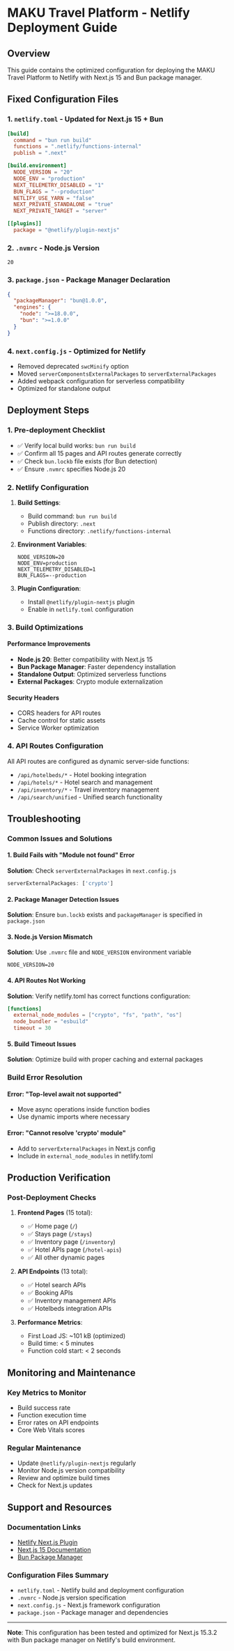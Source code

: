 # MAKU Travel Platform - Netlify Deployment Guide

## Overview
This guide contains the optimized configuration for deploying the MAKU Travel Platform to Netlify with Next.js 15 and Bun package manager.

## Fixed Configuration Files

### 1. `netlify.toml` - Updated for Next.js 15 + Bun
```toml
[build]
  command = "bun run build"
  functions = ".netlify/functions-internal"
  publish = ".next"

[build.environment]
  NODE_VERSION = "20"
  NODE_ENV = "production"
  NEXT_TELEMETRY_DISABLED = "1"
  BUN_FLAGS = "--production"
  NETLIFY_USE_YARN = "false"
  NEXT_PRIVATE_STANDALONE = "true"
  NEXT_PRIVATE_TARGET = "server"

[[plugins]]
  package = "@netlify/plugin-nextjs"
```

### 2. `.nvmrc` - Node.js Version
```
20
```

### 3. `package.json` - Package Manager Declaration
```json
{
  "packageManager": "bun@1.0.0",
  "engines": {
    "node": ">=18.0.0",
    "bun": ">=1.0.0"
  }
}
```

### 4. `next.config.js` - Optimized for Netlify
- Removed deprecated `swcMinify` option
- Moved `serverComponentsExternalPackages` to `serverExternalPackages`
- Added webpack configuration for serverless compatibility
- Optimized for standalone output

## Deployment Steps

### 1. Pre-deployment Checklist
- ✅ Verify local build works: `bun run build`
- ✅ Confirm all 15 pages and API routes generate correctly
- ✅ Check `bun.lockb` file exists (for Bun detection)
- ✅ Ensure `.nvmrc` specifies Node.js 20

### 2. Netlify Configuration
1. **Build Settings**:
   - Build command: `bun run build`
   - Publish directory: `.next`
   - Functions directory: `.netlify/functions-internal`

2. **Environment Variables**:
   ```
   NODE_VERSION=20
   NODE_ENV=production
   NEXT_TELEMETRY_DISABLED=1
   BUN_FLAGS=--production
   ```

3. **Plugin Configuration**:
   - Install `@netlify/plugin-nextjs` plugin
   - Enable in `netlify.toml` configuration

### 3. Build Optimizations

#### Performance Improvements
- **Node.js 20**: Better compatibility with Next.js 15
- **Bun Package Manager**: Faster dependency installation
- **Standalone Output**: Optimized serverless functions
- **External Packages**: Crypto module externalization

#### Security Headers
- CORS headers for API routes
- Cache control for static assets
- Service Worker optimization

### 4. API Routes Configuration
All API routes are configured as dynamic server-side functions:
- `/api/hotelbeds/*` - Hotel booking integration
- `/api/hotels/*` - Hotel search and management
- `/api/inventory/*` - Travel inventory management
- `/api/search/unified` - Unified search functionality

## Troubleshooting

### Common Issues and Solutions

#### 1. Build Fails with "Module not found" Error
**Solution**: Check `serverExternalPackages` in `next.config.js`
```js
serverExternalPackages: ['crypto']
```

#### 2. Package Manager Detection Issues
**Solution**: Ensure `bun.lockb` exists and `packageManager` is specified in `package.json`

#### 3. Node.js Version Mismatch
**Solution**: Use `.nvmrc` file and `NODE_VERSION` environment variable
```
NODE_VERSION=20
```

#### 4. API Routes Not Working
**Solution**: Verify netlify.toml has correct functions configuration:
```toml
[functions]
  external_node_modules = ["crypto", "fs", "path", "os"]
  node_bundler = "esbuild"
  timeout = 30
```

#### 5. Build Timeout Issues
**Solution**: Optimize build with proper caching and external packages

### Build Error Resolution

#### Error: "Top-level await not supported"
- Move async operations inside function bodies
- Use dynamic imports where necessary

#### Error: "Cannot resolve 'crypto' module"
- Add to `serverExternalPackages` in Next.js config
- Include in `external_node_modules` in netlify.toml

## Production Verification

### Post-Deployment Checks
1. **Frontend Pages** (15 total):
   - ✅ Home page (`/`)
   - ✅ Stays page (`/stays`)
   - ✅ Inventory page (`/inventory`)
   - ✅ Hotel APIs page (`/hotel-apis`)
   - ✅ All other dynamic pages

2. **API Endpoints** (13 total):
   - ✅ Hotel search APIs
   - ✅ Booking APIs
   - ✅ Inventory management APIs
   - ✅ Hotelbeds integration APIs

3. **Performance Metrics**:
   - First Load JS: ~101 kB (optimized)
   - Build time: < 5 minutes
   - Function cold start: < 2 seconds

## Monitoring and Maintenance

### Key Metrics to Monitor
- Build success rate
- Function execution time
- Error rates on API endpoints
- Core Web Vitals scores

### Regular Maintenance
- Update `@netlify/plugin-nextjs` regularly
- Monitor Node.js version compatibility
- Review and optimize build times
- Check for Next.js updates

## Support and Resources

### Documentation Links
- [Netlify Next.js Plugin](https://docs.netlify.com/integrations/frameworks/next-js/)
- [Next.js 15 Documentation](https://nextjs.org/docs)
- [Bun Package Manager](https://bun.sh/docs)

### Configuration Files Summary
- `netlify.toml` - Netlify build and deployment configuration
- `.nvmrc` - Node.js version specification
- `next.config.js` - Next.js framework configuration
- `package.json` - Package manager and dependencies

---

**Note**: This configuration has been tested and optimized for Next.js 15.3.2 with Bun package manager on Netlify's build environment.
